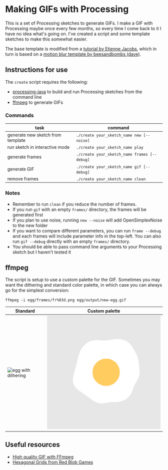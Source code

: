 # Making GIFs with Processing

This is a set of Processing sketches to generate GIFs. I make a GIF with Processing maybe once every few months, so every time I come back to it I have no idea what's going on. I've created a script and some template sketches to make this somewhat easier.

The base template is modified from a [tutorial by Etienne Jacobs](https://necessarydisorder.wordpress.com/2018/07/02/getting-started-with-making-processing-gifs-and-using-the-beesandbombs-template/), which in turn is based on a [motion blur template by beesandbombs (dave)](https://beesandbombs.tumblr.com/post/65346867831/motion-blur-for-processing).

## Instructions for use

The `create` script requires the following:
- [processing-java](https://github.com/processing/processing/wiki/Command-Line) to build and run Processing sketches from the command line
- [ffmpeg](https://ffmpeg.org/) to generate GIFs

### Commands

|task|command|
|--|--|
| generate new sketch from template | `./create your_sketch_name new [--noise]` |
| run sketch in interactive mode | `./create your_sketch_name play` |
| generate frames | `./create your_sketch_name frames [--debug]` |
| generate GIF | `./create your_sketch_name gif [--debug]` |
| remove frames | `./create your_sketch_name clean` |

### Notes

- Remember to run `clean` if you reduce the number of frames.
- If you run `gif` with an empty `frames/` directory, the frames will be generated first
- If you plan to use noise, running `new --noise` will add OpenSimplexNoise to the new folder
- If you want to compare different parameters, you can run `frame --debug` and each frames will include parameter info in the top-left. You can also run `gif --debug` directly with an empty `frames/` directory.
- You should be able to pass command line arguments to your Processing sketch but I haven't tested it

## ffmpeg

The script is setup to use a custom palette for the GIF. Sometimes you may want the dithering and standard color palette, in which case you can always go for the simplest conversion:
```
ffmpeg -i egg/frames/fr%03d.png egg/output/new-egg.gif
```

| Standard | Custom palette |
|--|--|
|![egg with dithering](examples/egg-dither-light.gif)|![egg with custom palette](examples/egg-custom-light.gif)|

## Useful resources
- [High quality GIF with FFmpeg](http://blog.pkh.me/p/21-high-quality-gif-with-ffmpeg.html)
- [Hexagonal Grids from Red Blob Games](https://www.redblobgames.com/grids/hexagons/)
